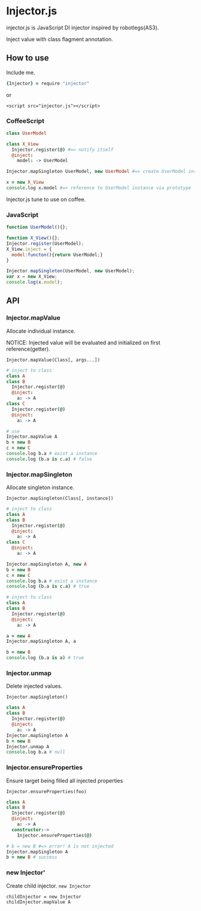 # Injector.js

injector.js is JavaScript DI injector inspired by robotlegs(AS3).

Inject value with class flagment annotation.

## How to use

Include me.

```coffee
{Injector} = require "injector"
```

or

```
<script src="injector.js"></script>
```

### CoffeeScript

```coffee
class UserModel

class X_View
  Injector.register(@) #=> notify itself
  @inject:
    model: -> UserModel

Injector.mapSingleton UserModel, new UserModel #=> create UserModel instance

x = new X_View
console.log x.model #=> reference to UserModel instance via prototype
```

Injector.js tune to use on coffee.

### JavaScript

```javascript
function UserModel(){};

function X_View(){};
Injector.register(UserModel);
X_View.inject = {
  model:functon(){return UserModel;}
}

Injector.mapSingleton(UserModel, new UserModel);
var x = new X_View;
console.log(x.model);
```


## API

### Injector.mapValue

Allocate individual instance.

NOTICE: Injected value will be evaluated and initialized on first reference(getter).

`Injector.mapValue(Class[, args...])`

```coffee
# inject to class
class A
class B
  Injector.register(@)
  @inject:
    a: -> A
class C
  Injector.register(@)
  @inject:
    a: -> A

# use
Injector.mapValue A
b = new B
c = new C
console.log b.a # exist a instance
console.log (b.a is c.a) # false
```

### Injector.mapSingleton

Allocate singleton instance.

`Injector.mapSingleton(Class[, instance])`

```coffee
# inject to class
class A
class B
  Injector.register(@)
  @inject:
    a: -> A
class C
  @inject:
    a: -> A

Injector.mapSingleton A, new A
b = new B
c = new C
console.log b.a # exist a instance
console.log (b.a is c.a) # true
```

```coffee
# inject to class
class A
class B
  Injector.register(@)
  @inject:
    a: -> A

a = new A
Injector.mapSingleton A, a

b = new B
console.log (b.a is a) # true
```

### Injector.unmap

Delete injected values.

`Injector.mapSingleton()`

```coffee
class A
class B
  Injector.register(@)
  @inject:
    a: -> A
Injector.mapSingleton A
b = new B
Injector.unmap A
console.log b.a # null
```

### Injector.ensureProperties

Ensure target being filled all injected properties

`Injector.ensureProperties(foo)`

```coffee
class A
class B
  Injector.register(@)
  @inject:
    a: -> A
  constructor:->
    Injector.ensureProperties(@)

# b = new B #=> error! A is not injected
Injector.mapSingleton A
b = new B # success
```

### new Injector'

Create child injector.
`new Injector`

```
childInjector = new Injector
childInjector.mapValue A
```

